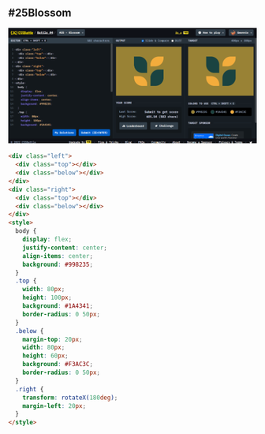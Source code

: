 ## **#25Blossom**

![image](https://github.com/Gwennie-zhou/cssBattle/blob/master/4_Display/images/%2325Blossom.png)

```html
<div class="left">
  <div class="top"></div>
  <div class="below"></div>
</div>
<div class="right">
  <div class="top"></div>
  <div class="below"></div>
</div>
<style>
  body {
    display: flex;
    justify-content: center;
    align-items: center;
    background: #998235;
  }
  .top {
    width: 80px;
    height: 100px;
    background: #1A4341;
    border-radius: 0 50px;
  }
  .below {
    margin-top: 20px;
    width: 80px;
    height: 60px;
    background: #F3AC3C;
    border-radius: 0 50px;
  }
  .right {
    transform: rotateX(180deg);
    margin-left: 20px;
  }
</style>
```

